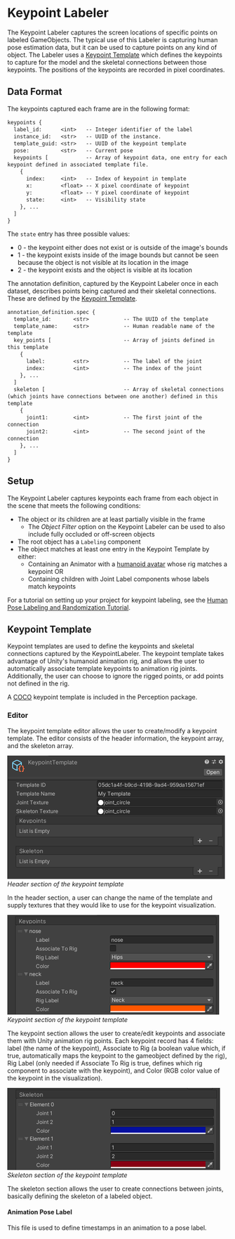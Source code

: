 # Keypoint Labeler

The Keypoint Labeler captures the screen locations of specific points on labeled GameObjects. The typical use of this Labeler is capturing human pose estimation data, but it can be used to capture points on any kind of object. The Labeler uses a [Keypoint Template](#KeypointTemplate) which defines the keypoints to capture for the model and the skeletal connections between those keypoints. The positions of the keypoints are recorded in pixel coordinates.

## Data Format
The keypoints captured each frame are in the following format:
```
keypoints {
  label_id:      <int>   -- Integer identifier of the label
  instance_id:   <str>   -- UUID of the instance.
  template_guid: <str>   -- UUID of the keypoint template
  pose:          <str>   -- Current pose
  keypoints [            -- Array of keypoint data, one entry for each keypoint defined in associated template file.
    {
      index:     <int>   -- Index of keypoint in template
      x:         <float> -- X pixel coordinate of keypoint
      y:         <float> -- Y pixel coordinate of keypoint
      state:     <int>   -- Visibility state
    }, ...
  ]
}
```

The `state` entry has three possible values: 
* 0 - the keypoint either does not exist or is outside of the image's bounds
* 1 - the keypoint exists inside of the image bounds but cannot be seen because the object is not visible at its location in the image
* 2 - the keypoint exists and the object is visible at its location

The annotation definition, captured by the Keypoint Labeler once in each dataset, describes points being captured and their skeletal connections. These are defined by the [Keypoint Template](#KeypointTemplate).
```
annotation_definition.spec {
  template_id:       <str>           -- The UUID of the template
  template_name:     <str>           -- Human readable name of the template
  key_points [                       -- Array of joints defined in this template
    {
      label:         <str>           -- The label of the joint
      index:         <int>           -- The index of the joint
    }, ...
  ]
  skeleton [                         -- Array of skeletal connections (which joints have connections between one another) defined in this template
    {
      joint1:        <int>           -- The first joint of the connection
      joint2:        <int>           -- The second joint of the connection
    }, ...
  ]
}
```

## Setup
The Keypoint Labeler captures keypoints each frame from each object in the scene that meets the following conditions:

* The object or its children are at least partially visible in the frame 
  * The _Object Filter_ option on the Keypoint Labeler can be used to also include fully occluded or off-screen objects
* The root object has a `Labeling` component
* The object matches at least one entry in the Keypoint Template by either:
  * Containing an Animator with a [humanoid avatar](https://docs.unity3d.com/Manual/ConfiguringtheAvatar.html) whose rig matches a keypoint OR
  * Containing children with Joint Label components whose labels match keypoints

For a tutorial on setting up your project for keypoint labeling, see the [Human Pose Labeling and Randomization Tutorial](../HPTutorial/TUTORIAL.md).

## Keypoint Template

Keypoint templates are used to define the keypoints and skeletal connections captured by the KeypointLabeler. The keypoint template takes advantage of Unity's humanoid animation rig, and allows the user to automatically associate template keypoints to animation rig joints. Additionally, the user can choose to ignore the rigged points, or add points not defined in the rig.

A [COCO](https://cocodataset.org/#home) keypoint template is included in the Perception package.

### Editor

The keypoint template editor allows the user to create/modify a keypoint template. The editor consists of the header information, the keypoint array, and the skeleton array.

![Header section of the keypoint template](../images/keypoint_template_header.png)
<br/>_Header section of the keypoint template_

In the header section, a user can change the name of the template and supply textures that they would like to use for the keypoint visualization.

![The keypoint section of the keypoint template](../images/keypoint_template_keypoints.png)
<br/>_Keypoint section of the keypoint template_

The keypoint section allows the user to create/edit keypoints and associate them with Unity animation rig points. Each keypoint record
has 4 fields: label (the name of the keypoint), Associate to Rig (a boolean value which, if true, automatically maps the keypoint to
the gameobject defined by the rig), Rig Label (only needed if Associate To Rig is true, defines which rig component to associate with
the keypoint), and Color (RGB color value of the keypoint in the visualization).

![Skeleton section of the keypoint template](../images/keypoint_template_skeleton.png)
<br/>_Skeleton section of the keypoint template_

The skeleton section allows the user to create connections between joints, basically defining the skeleton of a labeled object.

#### Animation Pose Label

This file is used to define timestamps in an animation to a pose label.
